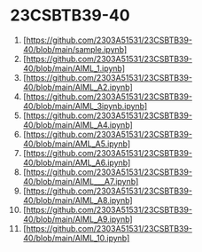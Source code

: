 # 23CSBTB39-40
1.  [https://github.com/2303A51531/23CSBTB39-40/blob/main/sample.ipynb]
2. [https://github.com/2303A51531/23CSBTB39-40/blob/main/AIML_1.ipynb]
3. [https://github.com/2303A51531/23CSBTB39-40/blob/main/AIML_A2.ipynb]
4. [https://github.com/2303A51531/23CSBTB39-40/blob/main/AIML_3ipynb.ipynb]
5. [https://github.com/2303A51531/23CSBTB39-40/blob/main/AIML_A4.ipynb]
6. [https://github.com/2303A51531/23CSBTB39-40/blob/main/AML_A5.ipynb]
7. [https://github.com/2303A51531/23CSBTB39-40/blob/main/AML_A6.ipynb]
8. [https://github.com/2303A51531/23CSBTB39-40/blob/main/AIML___A7.ipynb]
9. [https://github.com/2303A51531/23CSBTB39-40/blob/main/AIML_A8.ipynb]
10. [https://github.com/2303A51531/23CSBTB39-40/blob/main/AIML_A9.ipynb]
11. [https://github.com/2303A51531/23CSBTB39-40/blob/main/AIML_10.ipynb]
